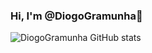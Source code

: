### Hi, I'm @DiogoGramunha👋

![DiogoGramunha GitHub stats](https://github-readme-stats.vercel.app/api?username=DiogoGramunha&show_icons=true&theme=dracula&count_private=true)
<!--
**DiogoGramunha/DiogoGramunha** is a ✨ _special_ ✨ repository because its `README.md` (this file) appears on your GitHub profile.

Here are some ideas to get you started:

- 🔭 I’m currently working on ...
- 🌱 I’m currently learning ...
- 👯 I’m looking to collaborate on ...
- 🤔 I’m looking for help with ...
- 💬 Ask me about ...
- 📫 How to reach me: ...
- 😄 Pronouns: ...
- ⚡ Fun fact: ...
-->
